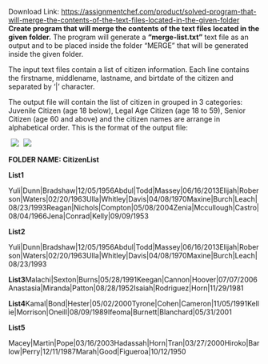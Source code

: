 Download Link: https://assignmentchef.com/product/solved-program-that-will-merge-the-contents-of-the-text-files-located-in-the-given-folder
<br>
<strong>Create program that will merge the contents of the text files located in the given folder.</strong> The program will generate a <strong>“merge-list.txt”</strong> text file as an output and to be placed inside the folder “MERGE” that will be generated inside the given folder.

The input text files contain a list of citizen information. Each line contains the firstname, middlename, lastname, and birtdate of the citizen and separated by ‘|’ character.

The output file will contain the list of citizen in grouped in 3 categories: Juvenile Citizen (age 18 below), Legal Age Citizen (age 18 to 59), Senior Citizen (age 60 and above) and the citizen names are arrange in alphabetical order. This is the format of the output file:

<img decoding="async" data-recalc-dims="1" data-src="https://i0.wp.com/www.ankitcodinghub.com/wp-content/uploads/2019/08/924.png?w=980&amp;ssl=1" class="lazyload" src="data:image/gif;base64,R0lGODlhAQABAAAAACH5BAEKAAEALAAAAAABAAEAAAICTAEAOw==">

 <noscript>

  <img decoding="async" src="https://i0.wp.com/www.ankitcodinghub.com/wp-content/uploads/2019/08/924.png?w=980&amp;ssl=1" data-recalc-dims="1">

 </noscript>

<img decoding="async" data-recalc-dims="1" data-src="https://i0.wp.com/www.ankitcodinghub.com/wp-content/uploads/2019/08/896.png?w=980&amp;ssl=1" class="lazyload" src="data:image/gif;base64,R0lGODlhAQABAAAAACH5BAEKAAEALAAAAAABAAEAAAICTAEAOw==">

 <noscript>

  <img decoding="async" src="https://i0.wp.com/www.ankitcodinghub.com/wp-content/uploads/2019/08/896.png?w=980&amp;ssl=1" data-recalc-dims="1">

 </noscript>

<strong>FOLDER NAME: CitizenList</strong>

<strong>List1</strong>

Yuli|Dunn|Bradshaw|12/05/1956Abdul|Todd|Massey|06/16/2013Elijah|Roberson|Waters|02/20/1963Ulla|Whitley|Davis|04/08/1970Maxine|Burch|Leach|08/23/1993Reagan|Nichols|Compton|05/08/2004Zenia|Mccullough|Castro|08/04/1966Jena|Conrad|Kelly|09/09/1953

<strong>List2</strong>

Yuli|Dunn|Bradshaw|12/05/1956Abdul|Todd|Massey|06/16/2013Elijah|Roberson|Waters|02/20/1963Ulla|Whitley|Davis|04/08/1970Maxine|Burch|Leach|08/23/1993

<strong>List3</strong>Malachi|Sexton|Burns|05/28/1991Keegan|Cannon|Hoover|07/07/2006Anastasia|Miranda|Patton|08/28/1952Isaiah|Rodriguez|Horn|11/29/1981

<strong>List4</strong>Kamal|Bond|Hester|05/02/2000Tyrone|Cohen|Cameron|11/05/1991Kellie|Morrison|Oneill|08/09/1989Ifeoma|Burnett|Blanchard|05/31/2001

<strong>List5</strong>

Macey|Martin|Pope|03/16/2003Hadassah|Horn|Tran|03/27/2000Hiroko|Barlow|Perry|12/11/1987Marah|Good|Figueroa|10/12/1950